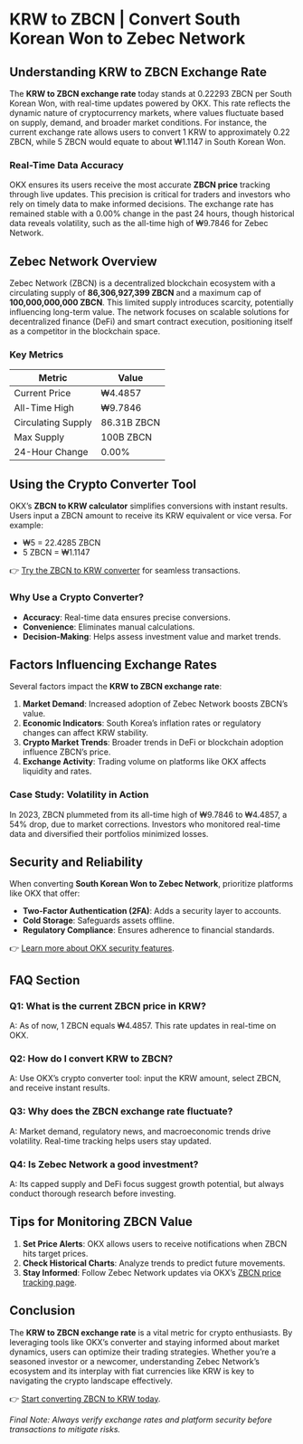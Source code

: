 # KRW to ZBCN | Convert South Korean Won to Zebec Network

## Understanding KRW to ZBCN Exchange Rate

The **KRW to ZBCN exchange rate** today stands at 0.22293 ZBCN per South Korean Won, with real-time updates powered by OKX. This rate reflects the dynamic nature of cryptocurrency markets, where values fluctuate based on supply, demand, and broader market conditions. For instance, the current exchange rate allows users to convert 1 KRW to approximately 0.22 ZBCN, while 5 ZBCN would equate to about ₩1.1147 in South Korean Won.

### Real-Time Data Accuracy  
OKX ensures its users receive the most accurate **ZBCN price** tracking through live updates. This precision is critical for traders and investors who rely on timely data to make informed decisions. The exchange rate has remained stable with a 0.00% change in the past 24 hours, though historical data reveals volatility, such as the all-time high of ₩9.7846 for Zebec Network.

## Zebec Network Overview

Zebec Network (ZBCN) is a decentralized blockchain ecosystem with a circulating supply of **86,306,927,399 ZBCN** and a maximum cap of **100,000,000,000 ZBCN**. This limited supply introduces scarcity, potentially influencing long-term value. The network focuses on scalable solutions for decentralized finance (DeFi) and smart contract execution, positioning itself as a competitor in the blockchain space.

### Key Metrics  
| Metric               | Value                     |
|----------------------|---------------------------|
| Current Price        | ₩4.4857                   |
| All-Time High        | ₩9.7846                   |
| Circulating Supply   | 86.31B ZBCN               |
| Max Supply           | 100B ZBCN                 |
| 24-Hour Change       | 0.00%                     |

## Using the Crypto Converter Tool  

OKX’s **ZBCN to KRW calculator** simplifies conversions with instant results. Users input a ZBCN amount to receive its KRW equivalent or vice versa. For example:  

- ₩5 = 22.4285 ZBCN  
- 5 ZBCN = ₩1.1147  

👉 [Try the ZBCN to KRW converter](https://bit.ly/okx-bonus) for seamless transactions.  

### Why Use a Crypto Converter?  
- **Accuracy**: Real-time data ensures precise conversions.  
- **Convenience**: Eliminates manual calculations.  
- **Decision-Making**: Helps assess investment value and market trends.  

## Factors Influencing Exchange Rates  

Several factors impact the **KRW to ZBCN exchange rate**:  
1. **Market Demand**: Increased adoption of Zebec Network boosts ZBCN’s value.  
2. **Economic Indicators**: South Korea’s inflation rates or regulatory changes can affect KRW stability.  
3. **Crypto Market Trends**: Broader trends in DeFi or blockchain adoption influence ZBCN’s price.  
4. **Exchange Activity**: Trading volume on platforms like OKX affects liquidity and rates.  

### Case Study: Volatility in Action  
In 2023, ZBCN plummeted from its all-time high of ₩9.7846 to ₩4.4857, a 54% drop, due to market corrections. Investors who monitored real-time data and diversified their portfolios minimized losses.  

## Security and Reliability  

When converting **South Korean Won to Zebec Network**, prioritize platforms like OKX that offer:  
- **Two-Factor Authentication (2FA)**: Adds a security layer to accounts.  
- **Cold Storage**: Safeguards assets offline.  
- **Regulatory Compliance**: Ensures adherence to financial standards.  

👉 [Learn more about OKX security features](https://bit.ly/okx-bonus).  

## FAQ Section  

### Q1: What is the current ZBCN price in KRW?  
A: As of now, 1 ZBCN equals ₩4.4857. This rate updates in real-time on OKX.  

### Q2: How do I convert KRW to ZBCN?  
A: Use OKX’s crypto converter tool: input the KRW amount, select ZBCN, and receive instant results.  

### Q3: Why does the ZBCN exchange rate fluctuate?  
A: Market demand, regulatory news, and macroeconomic trends drive volatility. Real-time tracking helps users stay updated.  

### Q4: Is Zebec Network a good investment?  
A: Its capped supply and DeFi focus suggest growth potential, but always conduct thorough research before investing.  

## Tips for Monitoring ZBCN Value  

1. **Set Price Alerts**: OKX allows users to receive notifications when ZBCN hits target prices.  
2. **Check Historical Charts**: Analyze trends to predict future movements.  
3. **Stay Informed**: Follow Zebec Network updates via OKX’s [ZBCN price tracking page](https://bit.ly/okx-bonus).  

## Conclusion  

The **KRW to ZBCN exchange rate** is a vital metric for crypto enthusiasts. By leveraging tools like OKX’s converter and staying informed about market dynamics, users can optimize their trading strategies. Whether you’re a seasoned investor or a newcomer, understanding Zebec Network’s ecosystem and its interplay with fiat currencies like KRW is key to navigating the crypto landscape effectively.  

👉 [Start converting ZBCN to KRW today](https://bit.ly/okx-bonus).  

*Final Note: Always verify exchange rates and platform security before transactions to mitigate risks.*